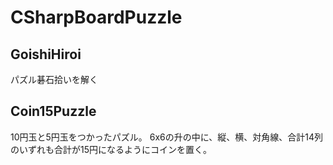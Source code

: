# CSharpBoardPuzzle

## GoishiHiroi

パズル碁石拾いを解く


## Coin15Puzzle

10円玉と5円玉をつかったパズル。
6x6の升の中に、縦、横、対角線、合計14列のいずれも合計が15円になるようにコインを置く。



